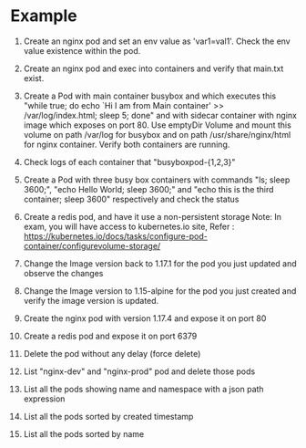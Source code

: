 # Example 

1. Create an nginx pod and set an env value as 'var1=val1'. Check the env value existence within the pod.  

2. Create an nginx pod and exec into containers and verify that main.txt exist.

3. Create a Pod with main container busybox and which executes this "while true; do echo `Hi I am from Main container' >> /var/log/index.html; sleep 5; done" and with sidecar container with nginx image which exposes on port 80. Use emptyDir Volume and mount this volume on path /var/log for busybox and on path /usr/share/nginx/html for nginx container. Verify both containers are running. 

4. Check logs of each container that "busyboxpod-{1,2,3}"

5. Create a Pod with three busy box containers with commands "ls; sleep 3600;", "echo Hello World; sleep 3600;" and "echo this is the third container; sleep 3600" respectively and check the status

6. Create a redis pod, and have it use a non-persistent storage Note: In exam, you will have access to kubernetes.io site, Refer : https://kubernetes.io/docs/tasks/configure-pod-container/configurevolume-storage/

7. Change the Image version back to 1.17.1 for the pod you just updated and observe the changes

8. Change the Image version to 1.15-alpine for the pod you just created and verify the image version is updated.

9. Create the nginx pod with version 1.17.4 and expose it on port 80

10. Create a redis pod and expose it on port 6379

11. Delete the pod without any delay (force delete)

12. List "nginx-dev" and "nginx-prod" pod and delete those pods 

13. List all the pods showing name and namespace with a json path expression

14. List all the pods sorted by created timestamp

15. List all the pods sorted by name

